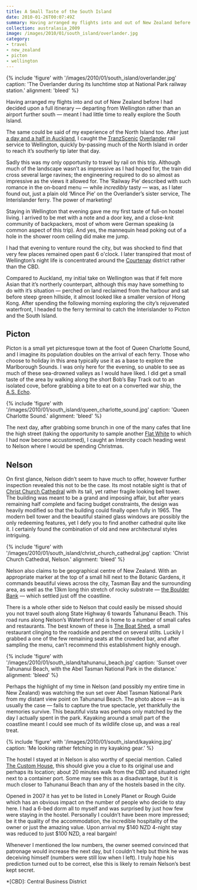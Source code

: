 ```yaml
---
title: A Small Taste of the South Island
date: 2010-01-26T00:07:49Z
summary: Having arranged my flights into and out of New Zealand before deciding upon an itinerary, meant I had little time to really explore the South Island.
collection: australasia_2009
image: /images/2010/01/south_island/overlander.jpg
category:
- travel
- new_zealand
- picton
- wellington
---
```

{% include 'figure' with '/images/2010/01/south_island/overlander.jpg'
  caption: 'The Overlander during its lunchtime stop at National Park railway station.'
  alignment: 'bleed'
%}

Having arranged my flights into and out of New Zealand before I had decided upon a full itinerary — departing from Wellington rather than an airport further south — meant I had little time to really explore the South Island.

The same could be said of my experience of the North Island too. After just [a day and a half in Auckland][1], I caught the [TranzScenic][2] [Overlander][3] rail service to Wellington, quickly by-passing much of the North Island in order to reach it’s southerly tip later that day.

Sadly this was my only opportunity to travel by rail on this trip. Although much of the landscape wasn’t as impressive as I had hoped for, the train did cross several large ravines; the engineering required to do so almost as impressive as the views it allowed for. The ‘Railway Pie’ described with such romance in the on-board menu — while *incredibly* tasty — was, as I later found out, just a plain old ‘Mince Pie’ on the Overlander’s sister service, The Interislander ferry. The power of marketing!

Staying in Wellington that evening gave me my first taste of full-on hostel living. I arrived to be met with a note and a door key, and a close-knit community of backpackers, most of whom were German speaking (a common aspect of this trip). And yes, the mannequin head poking out of a hole in the shower room ceiling did make me jump.

I had that evening to venture round the city, but was shocked to find that very few places remained open past 6 o'clock. I later transpired that most of Wellington’s night life is concentrated around the [Courtenay][4] district rather than the CBD.

Compared to Auckland, my initial take on Wellington was that if felt more Asian that it’s northerly counterpart, although this may have something to do with it’s situation — perched on land reclaimed from the harbour and sat before steep green hillside, it almost looked like a smaller version of Hong Kong. After spending the following morning exploring the city’s rejuvenated waterfront, I headed to the ferry terminal to catch the Interislander to Picton and the South Island.

## Picton

Picton is a small yet picturesque town at the foot of Queen Charlotte Sound, and I imagine its population doubles on the arrival of each ferry. Those who choose to holiday in this area typically use it as a base to explore the Marlborough Sounds. I was only here for the evening, so unable to see as much of these sea-drowned valleys as I would have liked. I did get a small taste of the area by walking along the short Bob’s Bay Track out to an isolated cove, before grabbing a bite to eat on a converted war ship, the [A.S. Echo][5].

{% include 'figure' with '/images/2010/01/south_island/queen_charlotte_sound.jpg'
  caption: 'Queen Charlotte Sound.'
  alignment: 'bleed'
%}

The next day, after grabbing some brunch in one of the many cafes that line the high street (taking the opportunity to sample another [Flat White][6] to which I had now become accustomed), I caught an Intercity coach heading west to Nelson where I would be spending Christmas.

## Nelson

On first glance, Nelson didn’t seem to have much to offer, however further inspection revealed this not to be the case. Its most notable sight is that of [Christ Church Cathedral][7] with its tall, yet rather fragile looking bell tower. The building was meant to be a grand and imposing affair, but after years remaining half complete and facing budget constraints, the design was heavily modified so that the building could finally open fully in 1965. The modern bell tower and the beautiful stained glass windows are possibly the only redeeming features, yet I defy you to find another cathedral quite like it. I certainly found the combination of old and new architectural styles intriguing.

{% include 'figure' with '/images/2010/01/south_island/christ_church_cathedral.jpg'
  caption: 'Christ Church Cathedral, Nelson.'
  alignment: 'bleed'
%}

Nelson also claims to be geographical centre of New Zealand. With an appropriate marker at the top of a small hill next to the Botanic Gardens, it commands beautiful views across the city, Tasman Bay and the surrounding area, as well as the 13km long thin stretch of rocky substrate — [the Boulder Bank][8] — which settled just off the coastline.

There is a whole other side to Nelson that could easily be missed should you not travel south along State Highway 6 towards Tahunanui Beach. This road runs along Nelson’s Waterfront and is home to a number of small cafes and restaurants. The best known of these is [The Boat Shed][9], a small restaurant clinging to the roadside and perched on several stilts. Luckily I grabbed a one of the few remaining seats at the crowded bar, and after sampling the menu, can’t recommend this establishment highly enough.

{% include 'figure' with '/images/2010/01/south_island/tahunanui_beach.jpg'
  caption: 'Sunset over Tahunanui Beach, with the Abel Tasman National Park in the distance.'
  alignment: 'bleed'
%}

Perhaps the highlight of my time in Nelson (and possibly my entire time in New Zealand) was watching the sun set over Abel Tasman National Park from my distant view point on Tahunanui Beach. The photo above — as is usually the case — fails to capture the true spectacle, yet thankfully the memories survive. This beautiful vista was perhaps only matched by the day I actually spent in the park. Kayaking around a small part of the coastline meant I could see much of its wildlife close up, and was a real treat.

{% include 'figure' with '/images/2010/01/south_island/kayaking.jpg'
  caption: 'Me looking rather fetching in my kayaking gear.'
%}

The hostel I stayed at in Nelson is also worthy of special mention. Called [The Custom House][10], this should give you a clue to its original use and perhaps its location; about 20 minutes walk from the CBD and situated right next to a container port. Some may see this as a disadvantage, but it is much closer to Tahunanui Beach than any of the hostels based in the city.

Opened in 2007 it has yet to be listed in Lonely Planet or Rough Guide which has an obvious impact on the number of people who decide to stay here. I had a 6-bed dorm all to myself and was surprised by just how few were staying in the hostel. Personally I couldn’t have been more impressed; be it the quality of the accommodation, the incredible hospitality of the owner or just the amazing value. Upon arrival my $140 NZD 4-night stay was reduced to just $100 NZD, a real bargain!

Whenever I mentioned the low numbers, the owner seemed convinced that patronage would increase the next day, but I couldn’t help but think he was deceiving himself (numbers were still low when I left). I truly hope his prediction turned out to be correct, else this is likely to remain Nelson’s best kept secret.

[1]: /2010/01/auckland
[2]: http://www.tranzscenic.co.nz/
[3]: http://www.seat61.com/Overlander.htm
[4]: https://en.wikipedia.org/wiki/Courtenay_Quarter
[5]: http://www.theprow.org.nz/the-scow-echo/
[6]: https://en.wikipedia.org/wiki/Flat_white
[7]: https://en.wikipedia.org/wiki/Christ_Church_Cathedral,_Nelson
[8]: https://en.wikipedia.org/wiki/Boulder_Bank
[9]: http://www.boatshedcafe.co.nz/
[10]: http://www.customhousenelson.co.nz/

*[CBD]: Central Business District
